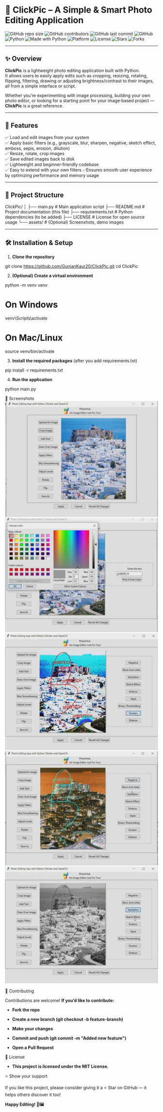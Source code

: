 # 📸 ClickPic – A Simple & Smart Photo Editing Application

![GitHub repo size](https://img.shields.io/github/repo-size/GunjanKaur20/ClickPic)
![GitHub contributors](https://img.shields.io/github/contributors/GunjanKaur20/ClickPic)
![GitHub last commit](https://img.shields.io/github/last-commit/GunjanKaur20/ClickPic)
![GitHub](https://img.shields.io/github/license/GunjanKaur20/ClickPic)
![Python](https://img.shields.io/badge/Python-3.8%2B-blue)
![Made with Python](https://img.shields.io/badge/Made%20with-Python-3776AB?logo=python&logoColor=white)
![Platform](https://img.shields.io/badge/Platform-Windows%20%7C%20Linux%20%7C%20MacOS-lightgrey)
![License](https://img.shields.io/badge/License-MIT-green.svg)
![Stars](https://img.shields.io/github/stars/GunjanKaur20/ClickPic?style=social)
![Forks](https://img.shields.io/github/forks/GunjanKaur20/ClickPic?style=social)



---

## ✨ Overview

**ClickPic** is a lightweight photo editing application built with Python.  
It allows users to easily apply edits such as cropping, resizing, rotating, flipping, filtering, drawing or adjusting brightness/contrast to their images, all from a simple interface or script.

Whether you’re experimenting with image processing, building your own photo editor, or looking for a starting point for your image‑based project — **ClickPic** is a great reference.

---

## 🚀 Features

✅ Load and edit images from your system  
✅ Apply basic filters (e.g., grayscale, blur, sharpen, negative, sketch effect, emboss, sepis, erosion, dilution)  
✅ Resize, rotate, crop images  
✅ Save edited images back to disk  
✅ Lightweight and beginner‑friendly codebase  
✅ Easy to extend with your own filters
✅Ensures smooth user experience by optimizing performance and memory usage


---

## 📂 Project Structure

ClickPic/
│
├── main.py # Main application script
├── README.md # Project documentation (this file)
├── requirements.txt # Python dependencies (to be added)
├── LICENSE # License for open source usage
└── assets/ # (Optional) Screenshots, demo images



---

## 🛠️ Installation & Setup

1. **Clone the repository**

git clone https://github.com/GunjanKaur20/ClickPic.git
cd ClickPic

2. **(Optional) Create a virtual environment**

python -m venv venv
# On Windows
venv\Scripts\activate
# On Mac/Linux
source venv/bin/activate

3. **Install the required packages**
(after you add requirements.txt)

pip install -r requirements.txt

4. **Run the application**

python main.py


📸 Screenshots
![alt text](image.png)
![alt text](image-1.png)
![alt text](image-2.png)
![alt text](image-3.png)
![alt text](image-4.png)

🤝 Contributing

Contributions are welcome!
 **If you’d like to contribute:**

- **Fork the repo**

- **Create a new branch (git checkout -b feature-branch)**

- **Make your changes**

- **Commit and push (git commit -m "Added new feature")**

- **Open a Pull Request**

📜 License

- **This project is licensed under the MIT License.**

⭐ Show your support

If you like this project, please consider giving it a ⭐ Star on GitHub — it helps others discover it too!

**Happy Editing! 🎨🖼️**

